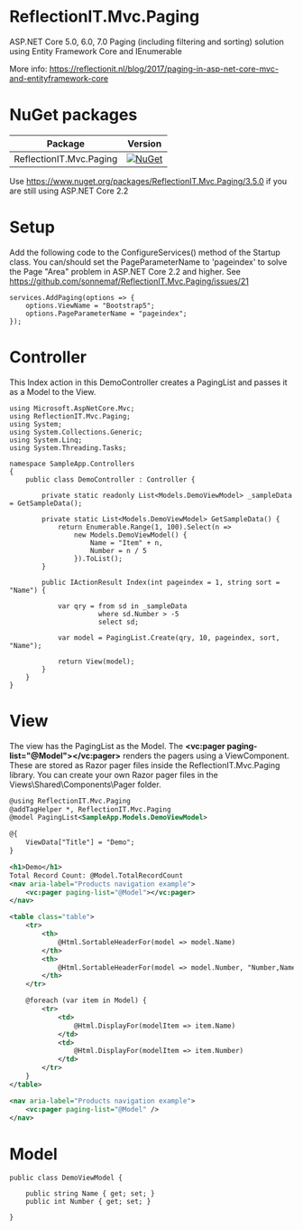 # ReflectionIT.Mvc.Paging
ASP.NET Core 5.0, 6.0, 7.0 Paging (including filtering and sorting) solution using Entity Framework Core and IEnumerable<T>

More info: https://reflectionit.nl/blog/2017/paging-in-asp-net-core-mvc-and-entityframework-core

# NuGet packages

| Package | Version |
| ------ | ------ |
| ReflectionIT.Mvc.Paging | [![NuGet](https://img.shields.io/nuget/v/ReflectionIT.Mvc.Paging)](https://www.nuget.org/packages/ReflectionIT.Mvc.Paging/) |         

Use https://www.nuget.org/packages/ReflectionIT.Mvc.Paging/3.5.0 if you are still using ASP.NET Core 2.2

# Setup 
Add the following code to the ConfigureServices() method of the Startup class. You can/should set the PageParameterName to 'pageindex' to solve the Page "Area" problem in ASP.NET Core 2.2 and higher. See https://github.com/sonnemaf/ReflectionIT.Mvc.Paging/issues/21

```
services.AddPaging(options => {
    options.ViewName = "Bootstrap5";
    options.PageParameterName = "pageindex";
});
```            

# Controller
This Index action in this DemoController creates a PagingList and passes it as a Model to the View.

```
using Microsoft.AspNetCore.Mvc;
using ReflectionIT.Mvc.Paging;
using System;
using System.Collections.Generic;
using System.Linq;
using System.Threading.Tasks;

namespace SampleApp.Controllers
{
    public class DemoController : Controller {

        private static readonly List<Models.DemoViewModel> _sampleData = GetSampleData();

        private static List<Models.DemoViewModel> GetSampleData() {
            return Enumerable.Range(1, 100).Select(n =>
                new Models.DemoViewModel() {
                    Name = "Item" + n,
                    Number = n / 5
                }).ToList();
        }

        public IActionResult Index(int pageindex = 1, string sort = "Name") {

            var qry = from sd in _sampleData
                      where sd.Number > -5
                      select sd;

            var model = PagingList.Create(qry, 10, pageindex, sort, "Name");

            return View(model);
        }
    }
}
```

# View
The view has the PagingList<T> as the Model. The **<vc:pager paging-list="@Model"></vc:pager>** renders the pagers using a ViewComponent. These are stored as Razor pager files inside the ReflectionIT.Mvc.Paging library. You can create your own Razor pager files in the Views\Shared\Components\Pager folder.

```xml
@using ReflectionIT.Mvc.Paging
@addTagHelper *, ReflectionIT.Mvc.Paging
@model PagingList<SampleApp.Models.DemoViewModel>

@{
    ViewData["Title"] = "Demo";
}

<h1>Demo</h1>
Total Record Count: @Model.TotalRecordCount
<nav aria-label="Products navigation example">
    <vc:pager paging-list="@Model"></vc:pager>
</nav>

<table class="table">
    <tr>
        <th>
            @Html.SortableHeaderFor(model => model.Name)
        </th>
        <th>
            @Html.SortableHeaderFor(model => model.Number, "Number,Name")
        </th>
    </tr>

    @foreach (var item in Model) {
        <tr>
            <td>
                @Html.DisplayFor(modelItem => item.Name)
            </td>
            <td>
                @Html.DisplayFor(modelItem => item.Number)
            </td>
        </tr>
    }
</table>

<nav aria-label="Products navigation example">
    <vc:pager paging-list="@Model" />
</nav>

```

# Model
```
public class DemoViewModel {

    public string Name { get; set; }
    public int Number { get; set; }

}
```
